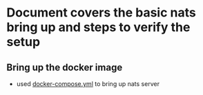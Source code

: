 # Document covers the basic nats bring up and steps to verify the setup

## Bring up the docker image

* used [docker-compose.yml](https://github.com/panyogesh/integration-magma/blob/main/info_message_queue/docker-based/docker-compose.yml) to bring up nats server
